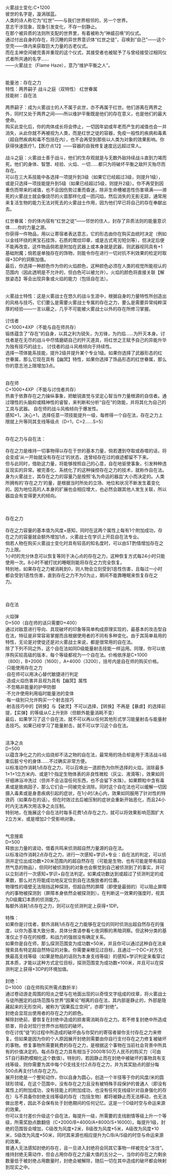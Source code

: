 <title>火雾战士变化</title>
<meta name="GENERATOR" content="WinCHM">
<meta http-equiv="Content-Type" content="text/html; charset=gb2312">
<br>火雾战士变化:C+1200
<br>彼世的名字是，漩涡珈蓝。
<br>人类的诗人称它为“红世”——与我们世界相邻的，另一个世界。
<br>意志干涉现象，现象引发变化，不存一刻静止。
<br>在那个被异质的法则所支配的世界里，有着被称为“神威召唤”的仪式。
<br>通过付出自身的存在，将沉睡的异世界意识体“红世之徒”，召唤到“自己”——这个空壳——体内来获取巨大力量的古老仪式。
<br>而在主神空间被完善并重现的这个仪式，其接受者也被赋予了与曾经接受过相同仪式者所共通的名字……
<br>——火雾战士（Flame Haze），意乃“维护平衡之人”。
<br>
<br>
<br>能量池：存在之力
<br>特性：两界嗣子 战斗之庭（双特性） 红世眷属
<br>技能树：自在法
<br>
<br>两界嗣子：成为火雾战士的人不属于此世，亦不再属于红世。他们游离在两界之外，同时又处于两界之间——所以维护平衡既是他们的存在意义，也是他们的最大使命。
<br>购买此变化后，你的肉体成长将会停止，一切因年幼或年老而产生的减值也会一并消失，从此你就不再被视为人类，而是红世之徒的容器，免疫一般性的疾病和毒素（超自然疾病和毒不包括在内），也不会再受到那些以人类为对象的效果影响。你获得快速医疗1，【医疗点12】——容器的自我修复速度远远超过常人。
<br>
<br>战斗之庭：火雾战士善于战斗，他们的生存观就是与无数外敌持续战斗直到力竭而死。他们的身体、智慧、经验、火焰、一切……都只为将破坏平衡之敌歼灭殆尽而存在。
<br>可以在三大系技能中各选择一项提升到3级（如果它已经超过3级，则提升1级），或是只选择一项技能提升到5级（如果已经超过5级，则提升2级）。你不再受到因重伤而带来的减值，也不会因伤势过重而昏迷，除非生命槽被恶性伤害填满——濒死的火雾战士就会像烧尽的火苗那样化成一团闪焰，然后消失的无影无踪，通常用来复活生物的能力无法对死去的火雾战士作用，因为他们早已将自己的存在奉献出去。
<br>
<br>红世眷属：你的体内宿有“红世之徒”——邻世的住人，封存了异质法则的能量意识体……你的力量之源。
<br>你获得一件物品，用以让寄宿者表达意志，它的形态由你在购买血统时决定（例如以金线环绕的黑宝石挂饰，石质的鹫纹印章，或是古式弯刃短剑等），但决定后便不能再改变。这件物品倘若是附加在武器上或本身就是武器，则武器视同具有+1基础附魔；倘若是单独存在的饰物，则能令你在进行一切对抗不利效果的检定时取得+3DP的洞察加值。
<br>最后，你选择一种颜色作为你的火焰颜色，这种颜色必须在人类的视觉所能视认的范围内（因此透明是不允许的，但白色可以被允许）。火焰的颜色将直接关联【解放姿态】等会出现异象或火焰的能力（包括自在法）。
<br>
<br>
<br>火雾战士特性：这是火雾战士在悠久的战斗生涯中，根据自身的力量特性所创造出的风格与技巧，它们要么是需要火雾战士专属的存在之力，要么是需要异常纯粹深厚的经验——一言以蔽之，几乎不可能被火雾战士以外的存在所修习掌握。
<br>
<br>讨伐者
<br>C+1000+4XP（不能与自在师共存）
<br>锻炼蕴含了“存在”的自身，以其之利为锐矢，为刃锋，为灼焰……为歼灭本身。讨伐者是在无尽的战斗中尽情磨砺自己的歼灭道具，将红世之王赋予自己的异能升华为独有技巧的战士。
讨伐者的战斗风格倾向于持续性。
<br>选择一项体能系技能，提升2级并提升某个专业1级。如果你选择了武器形态的红世眷属，那么它现在具有【幽冥】特性，如果你选择了饰品形态的红世眷属，那么你的意志池上限增加3点。
<br>
<br>
<br>自在师
<br>C+1000+4XP（不能与讨伐者共存）
<br>热衷于依靠存在之力操纵事象，把敏锐直觉与坚定心智当作力量根源的自信者。通过理性的头脑抑或精神性的睿智，来判断和分析“自在”的效能，并将其化为自己的工具与武器。
自在师的战斗风格倾向于爆发性。
<br>感知+1，决心+1，选择任意一项技能提升一级，每修得一个自在法，存在之力上限就上升等同其支线等级点（D=1，C=2……S=5）
<br>
<br>
<br>存在之力与自在法：
<br>
<br>存在之力是维持一切事物得以存在于世的基本力量，倘若遭到夺取或吞噬的话，将会变成‘从一开始就没有存在过’的状态，连曾经存在过的痕迹都留不下来。
<br>但与此同时，借助这力量，将能够按照自己的心意，自在地驱使事象，引发种种违反现实的异常。被完善化、系统化了的这种操控存在之力的技术，就称作自在法。
<br>身为火雾战士，其存在之力的容量乃是按照‘名为命运的器皿’大小而决定的。人类所拥有的‘存在之力’的量，是根据当时所处的立场、地位和状况不断发生着变化的。因为地位高的人本身的扩展也会相应增大，也必然会跟其他人发生关联，所以器皿会有变得更大的倾向。
<br>
<br>
<br>
<br>存在之力
<br>
<br>存在之力容量的基本值为风度+感知，同时在这两个属性上每有1个附加成功，存在之力的容量就会额外增加1点，火雾战士在学识上开启自在法专业。
<br>倘若人物在购买火雾战士变化时具有较高的知名度时，可以由ST酌情增加存在之力上限。
<br>1小时的充分休息可以恢复等同于决心点的存在之力，这种恢复方式每24小时只能使用一次。8小时不被打扰的睡眠则能将存在之力完全恢复。
<br>特别地，如果存在之力被消耗到0，则人物会立刻受到1恶性伤害，且每过一小时都会受到1恶性伤害，直到存在之力不为0为止，期间不能靠睡眠来恢复存在之力。
<br>
<br>
<br>
<br>自在法
<br>
<br>火焰弹
<br>D+500（自在师的话只需要D+400）
<br>通过对敌意进行导向、具现破坏的印象等简单构成原理实现的，最基本的攻击型自在法，特征是非常容易掌握而且根据使用者的不同有多种变化。由于其简单易用的特性，无论是对使徒还是对火雾战士来说，都是很常用的自在法。
<br>除了下列不同之外，这个自在法如同D级能量射击技能一样运用。同理，你可以依序购买较高级的版本，每个等级都视为一个自在法。价格依序是C+1000（800），B+2000（1600），A+4000（3200），括号内是自在师的购买价格。
<br>·只能使用存在之力
<br>·自在师可以用决心替代敏捷进行判定
<br>·造成火焰伤害并且视为具有【幽冥】属性
<br>·不忽略非能量的护甲防御
<br>·不允许使用利用临时能量池的变体
<br>·每一级别只允许购买一个射击技巧
<br>·射击技巧中的【转换】与【破灵】不可以选择，【转换】不再是【暴虐】的选择前提，【实弹】的等级从C上升到B（但额外能量消耗不变）
<br>最后，如果学习了这个自在法，就不可以再以任何其他形式学习能量射击与能量射击技巧。如果已经学习了能量射击，就不可以学习这个自在法。
<br>
<br>
<br>洁净之炎
<br>D+500
<br>以蕴含净化之力的火焰烧却不洁之物的自在法，最常用的场合却是用于清洁战斗结束后脏兮兮的身体……不过确实非常方便。
<br>以标准动作消耗1点存在之力，可以召唤出一道颜色为你所选择的火焰，消除最多1×1×1立方米内、或是1个指定生物体表的非良性微粒（灰尘、液滴等），效果如同仔细淋浴冲洗过（但并不会沾湿任何东西，也不会留下水珠）。如果颗粒中含有毒素或是致病因子，那么它们会一同被完全消除。同时这个自在法也可以缓解一切因摄入毒素或是身患疾病引起的症状，在1小时/决心内，效果如同服用了针对性的特效药（如果存在的话）。但在时效过去后被压制的症状会重新开始恶化，而且24小时内无法再次用洁净之炎压制。
<br>特别地，在施展这个自在法时每多花费1点存在之力，就可以将效果影响范围扩大2立方米，或是增加2个受影响对象。
<br>
<br>
<br>气息搜索
<br>D+500
<br>释放出力量的波动，借着共鸣来侦测超自然力量源的自在法。
<br>以标准动作消耗2点存在之力，进行一次感知+学识+专业：自在法的判定，可以侦测并定位出成功数×20米范围内的超自然存在（可能是生物，也有可能是带有超自然气息的物品），但同时被侦测到的对象也会察觉到自己被侦测到了的事实，并可以立刻进行一次感知+学识+自在法判定。如果成功数达到或超过了侦测判定的成果数，那么对方将能成功地反定位到自在法施放者的位置。
<br>物理性的墙壁无法阻挡这种探测，但超自然的屏障（即使是最弱的）可以阻止屏障内的事物被探测到（屏障本身依然会被探测到）。在判断这一效果的强度时，视其为D级魔幻本质的侦测能力。
<br>每额外消耗1点存在之力，则可以在侦测判定上获得+1DP。
<br>
<br>特殊：
<br>如果你是讨伐者，额外消耗1点存在之力能够在定位的同时侦测出超自然存在的强度，以你为基准大致分类，具体分类请参看七夜洞察的黑暗洞察。但这种分类的基准仅止于存在的规模，和战力的强弱没有确定关系。
<br>如果你是自在师，那么探测范围变为成功数×50米，并且你可以通过这种自在法来搜索具有特定超自然特征的对象。你需要亲眼见过目标，且通过一个DC=对方兑换最高支线等级（如果是物品的话则为本身支线等级）的感知+学识判定来看穿过其本质，才能以这种方式定位目标，探测范围变为成功数×100米，并且可以在探测判定上获得+3DP的环境加值。
<br>
<br>封绝：
<br>D+1000（自在师购买所需点数折半）
<br>通过卷动游走周围的阳炎之壁与在地面出现的以奇怪文字组成的纹章，将火雾战士与徒所圈定的战场范围与世界“因果论”相离的自在法，其内部是静止的，外部是隐藏起来的无形空间，被称为“因果孤立空间”，亦即“封绝”。
<br>封绝会显现出使用者的存在之力的颜色。
<br>解除封绝前，要恢复在封绝中造成的损害需消耗存在之力。若不修复封绝中所造成损害，将会对现行世界作出相应的破坏。
<br>你在讨伐“徒”的过程中所造成的破坏由与你契约的寄宿者替你支付存在之力来修复。但如果是因为你的个人原因展开封绝则需要由你自行支付存在之力修复被破坏的事物。修复事物所需要耗费的存在之力，是根据这个事物在当前社会背景中所具有的价值决定的。每点存在之力具有相当于2000年50万人民币的购买力（可由ST自行斟酌模糊化这个数值）。特别的，若因静止而在封绝中被破坏的事物具有支线等级，则你需要为其中每个D支线支付2点存在之力，并为其奖励点的部分每500点再支付1点存在之力。
<br>展开封绝是一个整轮动作，你以自身为圆心，创造一个半径等于你的风度/米的圆球形领域，在这个范围中，没有存在之力且没有被特殊手段保护的普通人（即没有属性上的附加成功，没有技能上的附加成功，也没有任何支线级针对自身强化的存在）与不具备你封绝支线等级的存在（包括生物）都将被静止而无法移动，也无法做出思考，因此不会保有处于封绝期间的任何记忆。这是一个D级时空与命运来源的效果。
<br>你可以支付差价升级这个自在法，每提升一级，所需要的支线剧情等级上升一个等级，所需奖励点数翻倍（C+2000/B+4000/A+8000/S+16000）。每提升1级，封绝的范围皆会增加，C级改为风度*2米，B级改为风度*5米，A级改为风度*10米，S级改为风度*50米，同时其来源也相应提升为C/B/A/S级的时空与命运来源的效果。
<br>普通人无法感知封绝的存在，且一旦进入封绝将会同其它事物一样被完全“冻住”。
<br>维持封绝无需动作，但会占用你存在之力最大值的五分之一，当你的存在之力剩余数量低于被封绝占用数量时，封绝会被解除，随后一切在其中造成的破坏都会映射到现实之中。